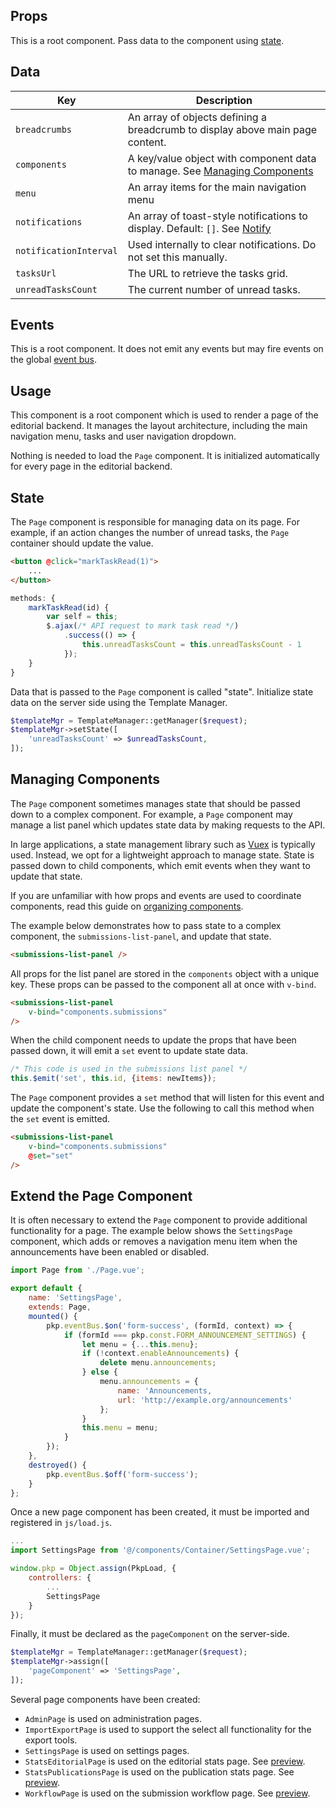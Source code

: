 ## Props

This is a root component. Pass data to the component using [state](#/component/Page#state).

## Data

| Key | Description |
| --- | --- |
| `breadcrumbs` | An array of objects defining a breadcrumb to display above main page content. |
| `components` | A key/value object with component data to manage. See [Managing Components](#/component/Page#managing-components) |
| `menu` | An array items for the main navigation menu |
| `notifications` | An array of toast-style notifications to display. Default: `[]`. See [Notify](/utilities/Notify) |
| `notificationInterval` | Used internally to clear notifications. Do not set this manually. |
| `tasksUrl` | The URL to retrieve the tasks grid. |
| `unreadTasksCount` | The current number of unread tasks. |

## Events

This is a root component. It does not emit any events but may fire events on the global [event bus](/#/pages/event-bus).

## Usage

This component is a root component which is used to render a page of the editorial backend. It manages the layout architecture, including the main navigation menu, tasks and user navigation dropdown.

Nothing is needed to load the `Page` component. It is initialized automatically for every page in the editorial backend.

## State

The `Page` component is responsible for managing data on its page. For example, if an action changes the number of unread tasks, the `Page` container should update the value.

```html
<button @click="markTaskRead(1)">
	...
</button>
```
```js
methods: {
	markTaskRead(id) {
		var self = this;
		$.ajax(/* API request to mark task read */)
			.success(() => {
				this.unreadTasksCount = this.unreadTasksCount - 1
			});
	}
}
```

Data that is passed to the `Page` component is called "state". Initialize state data on the server side using the Template Manager.

```php
$templateMgr = TemplateManager::getManager($request);
$templateMgr->setState([
	'unreadTasksCount' => $unreadTasksCount,
]);
```

## Managing Components

The `Page` component sometimes manages state that should be passed down to a complex component. For example, a `Page` component may manage a list panel which updates state data by making requests to the API.

In large applications, a state management library such as [Vuex](https://vuex.vuejs.org/) is typically used. Instead, we opt for a lightweight approach to manage state. State is passed down to child components, which emit events when they want to update that state.

If you are unfamiliar with how props and events are used to coordinate components, read this guide on [organizing components](https://vuejs.org/v2/guide/components.html#Organizing-Components).

The example below demonstrates how to pass state to a complex component, the `submissions-list-panel`, and update that state.

```html
<submissions-list-panel />
```

All props for the list panel are stored in the  `components` object with a unique key. These props can be passed to the component all at once with `v-bind`.

```html
<submissions-list-panel
	v-bind="components.submissions"
/>
```

When the child component needs to update the props that have been passed down, it will emit a `set` event to update state data.

```js
/* This code is used in the submissions list panel */
this.$emit('set', this.id, {items: newItems});
```

The `Page` component provides a `set` method that will listen for this event and update the component's state. Use the following to call this method when the `set` event is emitted.

```html
<submissions-list-panel
	v-bind="components.submissions"
	@set="set"
/>
```

## Extend the Page Component

It is often necessary to extend the `Page` component to provide additional functionality for a page. The example below shows the `SettingsPage` component, which adds or removes a navigation menu item when the announcements have been enabled or disabled.

```js
import Page from './Page.vue';

export default {
	name: 'SettingsPage',
	extends: Page,
	mounted() {
		pkp.eventBus.$on('form-success', (formId, context) => {
			if (formId === pkp.const.FORM_ANNOUNCEMENT_SETTINGS) {
				let menu = {...this.menu};
				if (!context.enableAnnouncements) {
					delete menu.announcements;
				} else {
					menu.announcements = {
						name: 'Announcements,
						url: 'http://example.org/announcements'
					};
				}
				this.menu = menu;
			}
		});
	},
	destroyed() {
		pkp.eventBus.$off('form-success');
	}
};
```

Once a new page component has been created, it must be imported and registered in `js/load.js`.

```js
...
import SettingsPage from '@/components/Container/SettingsPage.vue';

window.pkp = Object.assign(PkpLoad, {
	controllers: {
		...
		SettingsPage
	}
});
```

Finally, it must be declared as the `pageComponent` on the server-side.

```php
$templateMgr = TemplateManager::getManager($request);
$templateMgr->assign([
	'pageComponent' => 'SettingsPage',
]);
```

Several page components have been created:

- `AdminPage` is used on administration pages.
- `ImportExportPage` is used to support the select all functionality for the export tools.
- `SettingsPage` is used on settings pages.
- `StatsEditorialPage` is used on the editorial stats page. See [preview](#/component/StatsPage).
- `StatsPublicationsPage` is used on the publication stats page. See [preview](#/component/StatsPage/publication-stats).
- `WorkflowPage` is used on the submission workflow page. See [preview](#/component/WorkflowPage).

